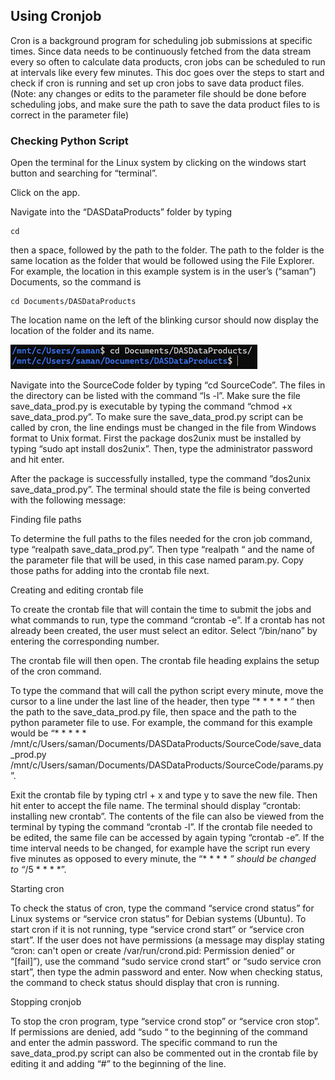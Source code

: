 ## Using Cronjob

Cron is a background program for scheduling job submissions at specific times. Since data needs to be continuously fetched from the data stream every so often to 
calculate data products, cron jobs can be scheduled to run at intervals like every few minutes. This doc goes over the steps to start and check if cron is running 
and set up cron jobs to save data product files. (Note: any changes or edits to the parameter file should be done before scheduling jobs, and make sure the path to 
save the data product files to is correct in the parameter file)

### Checking Python Script

Open the terminal for the Linux system by clicking on the windows start button and searching for “terminal”. 

Click on the app.

Navigate into the “DASDataProducts” folder by typing 


    cd


then a space, followed by the path to the folder. The path to the folder is the same location as the folder that would be followed using the File Explorer. 
For example, the location in this example system is in the user’s (“saman”) Documents, so the command is 


    cd Documents/DASDataProducts


The location name on the left of the blinking cursor should now display the location of the folder and its name. 

![img1](./Images/img1.png)
 
Navigate into the SourceCode folder by typing “cd SourceCode”. The files in the directory can be listed with the command “ls -l”. Make sure the file save_data_prod.py is executable by typing the command “chmod +x save_data_prod.py”. 
To make sure the save_data_prod.py script can be called by cron, the line endings must be changed in the file from Windows format to Unix format. First the package dos2unix must be installed by typing “sudo apt install dos2unix”. Then, type the administrator password and hit enter. 
 
After the package is successfully installed, type the command ”dos2unix save_data_prod.py”. The terminal should state the file is being converted with the following message:
 

Finding file paths

To determine the full paths to the files needed for the cron job command, type “realpath save_data_prod.py”. Then type “realpath “ and the name of the parameter file that will be used, in this case named param.py. Copy those paths for adding into the crontab file next. 
 
 

Creating and editing crontab file

To create the crontab file that will contain the time to submit the jobs and what commands to run, type the command “crontab -e”. If a crontab has not already been created, the user must select an editor. Select “/bin/nano” by entering the corresponding number. 
 
The crontab file will then open. The crontab file heading explains the setup of the cron command. 
 
To type the command that will call the python script every minute, move the cursor to a line under the last line of the header, then type “* * * * * “ then the path to the save_data_prod.py file, then space and the path to the python parameter file to use. For example, the command for this example would be “* * * * * /mnt/c/Users/saman/Documents/DASDataProducts/SourceCode/save_data_prod.py /mnt/c/Users/saman/Documents/DASDataProducts/SourceCode/params.py”. 
 
Exit the crontab file by typing ctrl + x and type y to save the new file. Then hit enter to accept the file name. The terminal should display “crontab: installing new crontab”. The contents of the file can also be viewed from the terminal by typing the command “crontab -l”.
If the crontab file needed to be edited, the same file can be accessed by again typing “crontab -e”. If the time interval needs to be changed, for example have the script run every five minutes as opposed to every minute, the “* * * * *” should be changed to “*/5 * * * *”. 

Starting cron

To check the status of cron, type the command “service crond status” for Linux systems or “service cron status” for Debian systems (Ubuntu). To start cron if it is not running, type “service crond start” or “service cron start”. If the user does not have permissions (a message may display stating “cron: can't open or create /var/run/crond.pid: Permission denied” or “[fail]”), use the command “sudo service crond start” or “sudo service cron start”, then type the admin password and enter. Now when checking status, the command to check status should display that cron is running. 

Stopping cronjob

To stop the cron program, type “service crond stop” or “service cron stop”. If permissions are denied, add “sudo “ to the beginning of the command and enter the admin password. The specific command to run the save_data_prod.py script can also be commented out in the crontab file by editing it and adding “#” to the beginning of the line. 
